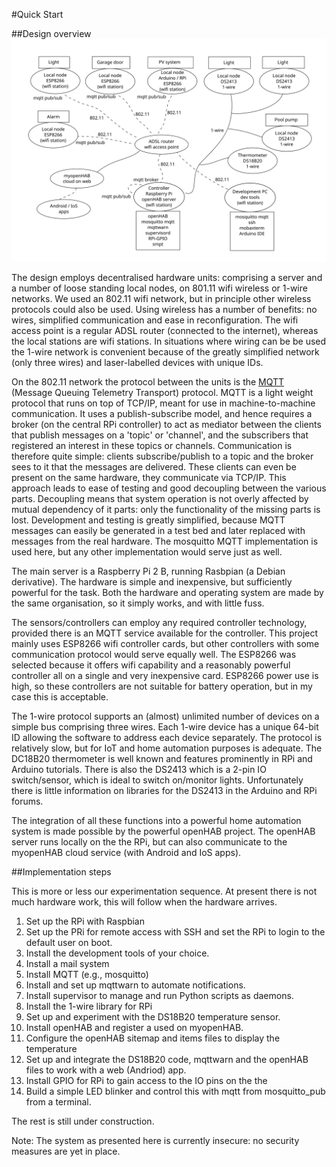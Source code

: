 #Quick Start


##Design overview
![blockdiagram01.svg](images/concept-diagram.svg)

The design employs decentralised hardware units: comprising a server and a number of loose standing local nodes, on 801.11 wifi wireless or 1-wire networks.  We used an 802.11 wifi network, but in principle other wireless protocols could also be used.  Using wireless has a number of benefits: no wires, simplified communication and ease in reconfiguration.  The wifi access point is a regular ADSL router (connected to the internet), whereas the local stations are wifi stations.
In situations where wiring can be be used the 1-wire network is convenient because of the greatly simplified network (only three wires) and laser-labelled devices with unique IDs.

On the 802.11 network the protocol between the units is the [MQTT](http://mqtt.org/) (Message Queuing Telemetry Transport) protocol.  MQTT is a light weight protocol that runs on top of TCP/IP, meant for use in machine-to-machine communication.  It uses a publish-subscribe model, and hence requires a broker (on the central RPi controller) to act as mediator between the clients that publish messages on a 'topic' or 'channel', and the subscribers that registered an interest in these topics or channels.  Communication is therefore quite simple: clients subscribe/publish to a topic and the broker sees to it that the messages are delivered.  These clients can even be present on the same hardware, they communicate via TCP/IP.  This approach leads to ease of testing and good decoupling between the various parts. Decoupling means that system operation is not overly affected by mutual dependency of it parts: only the functionality of the missing parts is lost. Development and testing is greatly simplified, because MQTT messages can easily be generated in a test bed and later replaced with messages from the real hardware. The mosquitto MQTT implementation is used here, but any other implementation would serve just as well.

The main server is a Raspberry Pi 2 B, running Rasbpian (a Debian derivative). The hardware is simple and inexpensive, but sufficiently powerful for the task.  Both the hardware and operating system are made by the same organisation, so it simply works, and with little fuss.

The sensors/controllers can employ any required controller technology, provided there is an MQTT service available for the controller.  This project mainly uses ESP8266 wifi controller cards, but other controllers with some communication protocol would serve equally well.  The ESP8266 was selected because it offers wifi capability and a reasonably powerful controller all on a single and very inexpensive card.  ESP8266 power use is high, so these controllers are not suitable for battery operation, but in my case this is acceptable.

The 1-wire protocol supports an (almost) unlimited number of devices on a simple bus comprising three wires.  Each 1-wire device has a unique 64-bit ID allowing the software to address each device separately.  The protocol is relatively slow, but for IoT and home automation purposes is adequate.  The DC18B20 thermometer is well known and features prominently in RPi and Arduino tutorials. There is also the DS2413 which is a 2-pin IO switch/sensor, which is ideal to switch on/monitor lights.  Unfortunately there is little information on libraries for the DS2413 in the Arduino and RPi forums.

The integration of all these functions into a powerful home automation system is made possible by the powerful openHAB project. The openHAB server runs locally on the the RPi, but can also communicate  to the myopenHAB cloud service (with Android and IoS apps). 

##Implementation steps

This is more or less our experimentation sequence. At present there is not much hardware work, this will follow when the hardware arrives.

1. Set up the RPi with Raspbian
1. Set up the PRi for remote access with SSH and set the RPi to login to the default user on boot.
1. Install the development tools of your choice.
1. Install a mail system
1. Install MQTT (e.g., mosquitto)
1. Install and set up mqttwarn to automate notifications.
1. Install supervisor to manage and run Python scripts as daemons.
1. Install the 1-wire library for RPi
1. Set up and experiment with the DS18B20 temperature sensor.
1. Install openHAB and register a used on myopenHAB.
1. Configure the openHAB sitemap and items files to display the temperature
1. Set up and integrate the DS18B20 code, mqttwarn and the openHAB files to work with a web (Andriod) app.
1. Install GPIO for RPi to gain access to the IO pins on the the 
1. Build a simple LED blinker and control this with mqtt from mosquitto_pub from a terminal.


The rest is still under construction.

Note: The system as presented here is currently insecure: no security measures are yet in place.  
